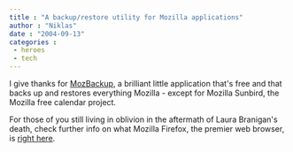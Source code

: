 ```yaml
---
title : "A backup/restore utility for Mozilla applications"
author : "Niklas"
date : "2004-09-13"
categories : 
 - heroes
 - tech
---
```


I give thanks for [MozBackup](http://backup.jasnapaka.com), a brilliant little application that's free and that backs up and restores everything Mozilla - except for Mozilla Sunbird, the Mozilla free calendar project.

For those of you still living in oblivion in the aftermath of Laura Branigan's death, check further info on what Mozilla Firefox, the premier web browser, is [right here](http://www.mozilla.org/products/firefox).
